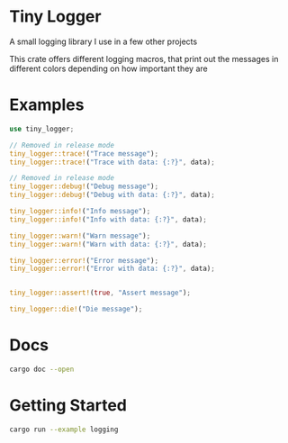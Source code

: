 # Tiny Logger
A small logging library I use in a few other projects

This crate offers different logging macros,
that print out the messages in different colors depending on how important they are

# Examples
```rust
use tiny_logger;

// Removed in release mode
tiny_logger::trace!("Trace message");
tiny_logger::trace!("Trace with data: {:?}", data);

// Removed in release mode
tiny_logger::debug!("Debug message");
tiny_logger::debug!("Debug with data: {:?}", data);

tiny_logger::info!("Info message");
tiny_logger::info!("Info with data: {:?}", data);

tiny_logger::warn!("Warn message");
tiny_logger::warn!("Warn with data: {:?}", data);

tiny_logger::error!("Error message");
tiny_logger::error!("Error with data: {:?}", data);


tiny_logger::assert!(true, "Assert message");

tiny_logger::die!("Die message");
```

# Docs
```bash
cargo doc --open
```

# Getting Started
```bash
cargo run --example logging
```